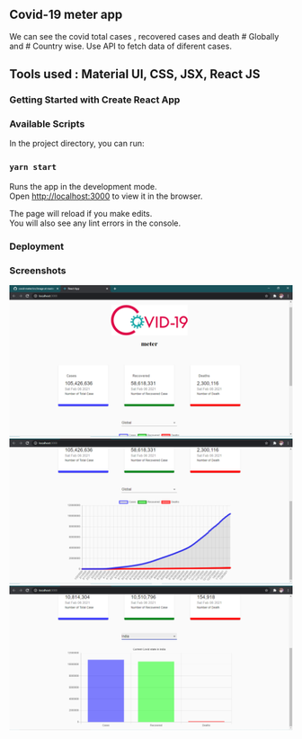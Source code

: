 ## Covid-19 meter app
We can see the covid total cases , recovered cases and death # Globally and # Country wise.
Use API to fetch data of diferent cases.

## Tools used : Material UI, CSS, JSX, React JS

### Getting Started with Create React App


### Available Scripts

In the project directory, you can run:

### `yarn start`

Runs the app in the development mode.\
Open [http://localhost:3000](http://localhost:3000) to view it in the browser.

The page will reload if you make edits.\
You will also see any lint errors in the console.


### Deployment

### Screenshots

![Data](/ui-1.png)
![Line Chart](/ui-2.png)
![Bar Chart](/ui-3.png)
